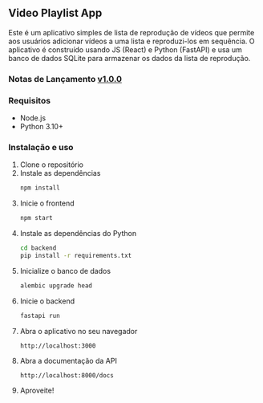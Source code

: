 ## Video Playlist App
Este é um aplicativo simples de lista de reprodução de vídeos que permite aos usuários adicionar vídeos a uma lista e reproduzi-los em sequência.
O aplicativo é construído usando JS (React) e Python (FastAPI) e usa um banco de dados SQLite para armazenar os dados da lista de reprodução.

### Notas de Lançamento [v1.0.0](release-notes.md)

### Requisitos
- Node.js
- Python 3.10+

### Instalação e uso

1. Clone o repositório
2. Instale as dependências
    ```bash
    npm install
    ```
3. Inicie o frontend
    ```bash
    npm start
    ```
4. Instale as dependências do Python
    ```bash
    cd backend
    pip install -r requirements.txt
    ```
5. Inicialize o banco de dados
    ```bash
    alembic upgrade head
    ```
6. Inicie o backend
    ```bash
    fastapi run
    ```
7. Abra o aplicativo no seu navegador
    ```
    http://localhost:3000
    ```
8. Abra a documentação da API
    ```
    http://localhost:8000/docs
    ```
9. Aproveite!
